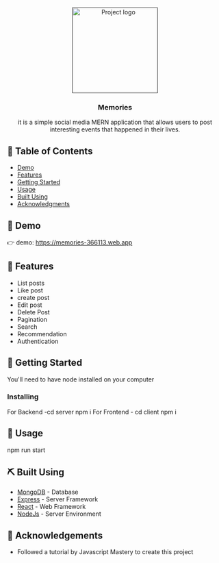 <p align="center">
  <a href="" rel="noopener">
 <img width=200px height=200px src="https://i.imgur.com/6wj0hh6.jpg" alt="Project logo"></a>
</p>

<h3 align="center">Memories</h3>



<p align="center"> it is a simple social media MERN application that allows users to post interesting events that happened in their lives.
<br> 
</p>

## 📝 Table of Contents

- [Demo](#demo)
- [Features](#features)
- [Getting Started](#getting_started)
- [Usage](#usage)
- [Built Using](#built_using)
- [Acknowledgments](#acknowledgement)

## 🧐 Demo <a name = "demo"></a>

👉 demo: https://memories-366113.web.app

## 🚀 Features <a name = "features"></a>
- List posts
- Like post
- create post
- Edit post
- Delete Post
- Pagination
- Search
- Recommendation
- Authentication

## 🏁 Getting Started <a name = "getting_started"></a>

You'll need to have node installed on your computer

### Installing

For Backend -cd server npm i
For Frontend - cd client  npm i

## 🎈 Usage <a name="usage"></a>

npm run start


## ⛏️ Built Using <a name = "built_using"></a>

- [MongoDB](https://www.mongodb.com/) - Database
- [Express](https://expressjs.com/) - Server Framework
- [React](https://vuejs.org/) - Web Framework
- [NodeJs](https://nodejs.org/en/) - Server Environment


## 🎉 Acknowledgements <a name = "acknowledgement"></a>

- Followed a tutorial by Javascript Mastery to create this project 
